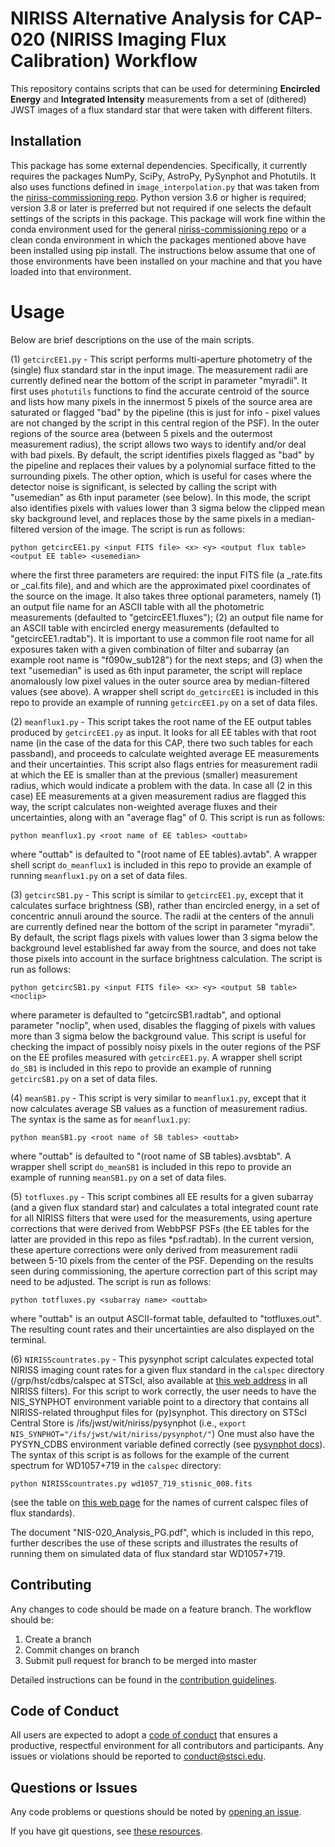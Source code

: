 # NIRISS Alternative Analysis for CAP-020 (NIRISS Imaging Flux Calibration) Workflow
This repository contains scripts that can be used for determining **Encircled Energy** and **Integrated Intensity** measurements from a set of (dithered) JWST images of a flux standard star that were taken with different filters.

## Installation
This package has some external dependencies. Specifically, it currently requires the packages NumPy, SciPy, AstroPy, PySynphot and Photutils. It also uses functions defined in `image_interpolation.py` that was taken from the [niriss-commissioning repo](https://github.com/spacetelescope/niriss-commissioning). Python version 3.6 or higher is required; version 3.8 or later is preferred but not required if one selects the default settings of the scripts in this package. This package will work fine within the conda environment used for the general [niriss-commissioning repo](https://github.com/spacetelescope/niriss-commissioning) or a clean conda environment in which the packages mentioned above have been installed using pip install. The instructions below assume that one of those environments have been installed on your machine and that you have loaded into that environment.

# Usage
Below are brief descriptions on the use of the main scripts.

(1) `getcircEE1.py` - This script performs multi-aperture photometry of the (single) flux standard star in the input image. The measurement radii are currently defined near the bottom of the script in parameter "myradii". It first uses `photutils` functions to find the accurate centroid of the source and lists how many pixels in the innermost 5 pixels of the source area are saturated or flagged "bad" by the pipeline (this is just for info - pixel values are not changed by the script in this central region of the PSF). In the outer regions of the source area (between 5 pixels and the outermost measurement radius), the script allows two ways to identify and/or deal with bad pixels. By default, the script identifies pixels flagged as "bad" by the pipeline and replaces their values by a polynomial surface fitted to the surrounding pixels. The other option, which is useful for cases where the detector noise is significant, is selected by calling the script with "usemedian" as 6th input parameter (see below). In this mode, the script also identifies pixels with values lower than 3 sigma below the clipped mean sky background level, and replaces those by the same pixels in a median-filtered version of the image. The script is run as follows:

```
python getcircEE1.py <input FITS file> <x> <y> <output flux table> <output EE table> <usemedian>
```

where the first three parameters are required: the input FITS file (a _rate.fits or _cal.fits file), and <x> and <y> which are the approximated pixel coordinates of the source on the image. It also takes three optional parameters, namely (1) an output file name for an ASCII table with all the photometric measurements (defaulted to "getcircEE1.fluxes"); (2) an output file name for an ASCII table with encircled energy measurements (defaulted to "getcircEE1.radtab"). It is important to use a common file root name for all exposures taken with a given combination of filter and subarray (an example root name is "f090w_sub128") for the next steps; and (3) when the text "usemedian" is used as 6th input parameter, the script will replace anomalously low pixel values in the outer source area by median-filtered values (see above). A wrapper shell script `do_getcircEE1` is included in this repo to provide an example of running `getcircEE1.py` on a set of data files. 


(2) `meanflux1.py` - This script takes the root name of the EE output tables produced by `getcircEE1.py` as input. It looks for all EE tables with that root name (in the case of the data for this CAP, there two such tables for each passband), and proceeds to calculate weighted average EE measurements and their uncertainties. This script also flags entries for measurement radii at which the EE is smaller than at the previous (smaller) measurement radius, which would indicate a problem with the data. In case all (2 in this case) EE measurements at a given measurement radius are flagged this way, the script calculates non-weighted average fluxes and their uncertainties, along with an "average flag" of 0. This script is run as follows:

```
python meanflux1.py <root name of EE tables> <outtab>
```

where "outtab" is defaulted to "(root name of EE tables).avtab". A wrapper shell script `do_meanflux1` is included in this repo to provide an example of running `meanflux1.py` on a set of data files. 


(3) `getcircSB1.py` - This script is similar to `getcircEE1.py`, except that it calculates surface brightness (SB), rather than encircled energy, in a set of concentric annuli around the source. The radii at the centers of the annuli are currently defined near the bottom of the script in parameter "myradii". By default, the script flags pixels with values lower than 3 sigma below the background level established far away from the source, and does not take those pixels into account in the surface brightness calculation. The script is run as follows:

```
python getcircSB1.py <input FITS file> <x> <y> <output SB table> <noclip>
```

where parameter <output SB table> is defaulted to "getcircSB1.radtab", and optional parameter "noclip", when used, disables the flagging of pixels with values more than 3 sigma below the background value. This script is useful for checking the impact of possibly noisy pixels in the outer regions of the PSF on the EE profiles measured with `getcircEE1.py`. A wrapper shell script `do_SB1` is included in this repo to provide an example of running `getcircSB1.py` on a set of data files. 


(4) `meanSB1.py` - This script is very similar to `meanflux1.py`, except that it now calculates average SB values as a function of measurement radius. The syntax is the same as for `meanflux1.py`:

```
python meanSB1.py <root name of SB tables> <outtab>
```

where "outtab" is defaulted to "(root name of SB tables).avsbtab". A wrapper shell script `do_meanSB1` is included in this repo to provide an example of running `meanSB1.py` on a set of data files. 


(5) `totfluxes.py` - This script combines all EE results for a given subarray (and a given flux standard star) and calculates a total integrated count rate for all NIRISS filters that were used for the measurements, using aperture corrections that were derived from WebbPSF PSFs (the EE tables for the latter are provided in this repo as files *psf.radtab). In the current version, these aperture corrections were only derived from measurement radii between 5-10 pixels from the center of the PSF. Depending on the results seen during commissioning, the aperture correction part of this script may need to be adjusted. The script is run as follows:

```
python totfluxes.py <subarray name> <outtab>
```

where "outtab" is an output ASCII-format table, defaulted to "totfluxes.out". The resulting count rates and their uncertainties are also displayed on the terminal.


(6) `NIRISScountrates.py` - This pysynphot script calculates expected total NIRISS imaging count rates for a given flux standard in the `calspec` directory (/grp/hst/cdbs/calspec at STScI, also available at [this web address](https://archive.stsci.edu/hlsps/reference-atlases/cdbs/current_calspec/) in all NIRISS filters). For this script to work correctly, the user needs to have the NIS_SYNPHOT environment variable point to a directory that contains all NIRISS-related throughput files for (py)synphot. This directory on STScI Central Store is /ifs/jwst/wit/niriss/pysynphot (i.e., `export NIS_SYNPHOT="/ifs/jwst/wit/niriss/pysynphot/"`) One must also have the PYSYN_CDBS environment variable defined correctly (see [pysynphot docs](https://pysynphot.readthedocs.io)). The syntax of this script is as follows for the example of the current spectrum for WD1057+719 in the `calspec` directory:

```
python NIRISScountrates.py wd1057_719_stisnic_008.fits
```

(see the table on [this web page](https://www.stsci.edu/hst/instrumentation/reference-data-for-calibration-and-tools/astronomical-catalogs/calspec.html) for the names of current calspec files of flux standards).


The document "NIS-020_Analysis_PG.pdf", which is included in this repo, further describes the use of these scripts and illustrates the results of running them on simulated data of flux standard star WD1057+719.


## Contributing

Any changes to code should be made on a feature branch. The workflow should be:

1. Create a branch
2. Commit changes on branch
3. Submit pull request for branch to be merged into master

Detailed instructions can be found in the 
[contribution guidelines](https://github.com/spacetelescope/niriss-commissioning/blob/master/CONTRIBUTING.md).

## Code of Conduct

All users are expected to adopt a 
[code of conduct](https://github.com/spacetelescope/niriss-commissioning/blob/master/CODE_OF_CONDUCT.md) 
that ensures a productive, respectful environment for all contributors and 
participants. Any issues or violations should be reported to conduct@stsci.edu. 

## Questions or Issues

Any code problems or questions should be noted by 
[opening an issue](https://github.com/spacetelescope/niriss-commissioning/issues).

If you have git questions, see 
[these resources](https://github.com/spacetelescope/niriss-commissioning/blob/master/CONTRIBUTING.md#Resources).


